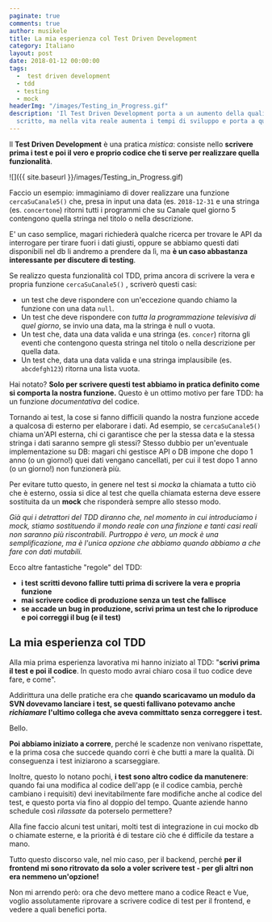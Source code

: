 ```yaml
---
paginate: true
comments: true
author: musikele
title: La mia esperienza col Test Driven Development
category: Italiano
layout: post
date: 2018-01-12 00:00:00
tags:
  -  test driven development
  - tdd
  - testing
  - mock
headerImg: "/images/Testing_in_Progress.gif"
description: 'Il Test Driven Development porta a un aumento della qualità del codice
  scritto, ma nella vita reale aumenta i tempi di sviluppo e porta a qualche compromesso. '
---
```

Il **Test Driven Development** è una pratica _mistica_: consiste nello **scrivere prima i test e poi il vero e proprio codice che ti serve per realizzare quella funzionalità**.

![]({{ site.baseurl }}/images/Testing_in_Progress.gif)

Faccio un esempio: immaginiamo di dover realizzare una funzione `cercaSuCanale5()` che, presa in input una data (es. `2018-12-31` e una stringa (es. `concertone`) ritorni tutti i programmi che su Canale  quel giorno 5 contengono quella stringa nel titolo o nella descrizione.

E' un caso semplice, magari richiederà qualche ricerca per trovare le API da interrogare per tirare fuori i dati giusti, oppure se abbiamo questi dati disponibili nel db li andremo a prendere da lì, ma **è un caso abbastanza interessante per discutere di testing**.

Se realizzo questa funzionalità col TDD, prima ancora di scrivere la vera e propria funzione `cercaSuCanale5()` , scriverò questi casi:

* un test che deve rispondere con un'eccezione quando chiamo la funzione con una data `null`.
* Un test che deve rispondere con _tutta la programmazione televisiva di quel giorno_, se invio una data, ma la stringa è null o vuota.
* Un test che, data una data valida e una stringa (es. `concer`) ritorna gli eventi che contengono questa stringa nel titolo o nella descrizione per quella data.
* Un test che, data una data valida e una stringa implausibile (es. `abcdefgh123`) ritorna una lista vuota.

Hai notato? **Solo per scrivere questi test abbiamo in pratica definito come si comporta la nostra funzione.** Questo è un ottimo motivo per fare TDD: ha un funzione _documentativa_ del codice.

Tornando ai test, la cose si fanno difficili quando la nostra funzione accede a qualcosa di esterno per elaborare i dati. Ad esempio, se `cercaSuCanale5()` chiama un'API esterna, chi ci garantisce che per la stessa data e la stessa stringa i dati saranno sempre gli stessi? Stesso dubbio per un'eventuale implementazione su DB: magari chi gestisce API o DB impone che dopo 1 anno (o un giorno!) quei dati vengano cancellati, per cui il test dopo 1 anno (o un giorno!) non funzionerà più.

Per evitare tutto questo, in genere nel test si _mocka_ la chiamata a tutto ciò che è esterno, ossia si dice al test che quella chiamata esterna deve essere sostituita da un **mock** che risponderà sempre allo stesso modo.

_Già qui i detrattori del TDD diranno che, nel momento in cui introduciamo i mock, stiamo sostituendo il mondo reale con una finzione e tanti casi reali non saranno più riscontrabili. Purtroppo è vero, un mock è una semplificazione, ma è l'unica opzione che abbiamo quando abbiamo a che fare con dati mutabili._

Ecco altre fantastiche "regole" del TDD: 

* **i test scritti devono fallire tutti prima di scrivere la vera e propria funzione**
* **mai scrivere codice di produzione senza un test che fallisce** 
* **se accade un bug in produzione, scrivi prima un test che lo riproduce e poi correggi il bug (e il test)** 

## La mia esperienza col TDD

Alla mia prima esperienza lavorativa mi hanno iniziato al TDD: "**scrivi prima il test e poi il  codice**. In questo modo avrai chiaro cosa il tuo codice deve fare, e come".

Addirittura una delle pratiche era che **quando scaricavamo un modulo da SVN dovevamo lanciare i test, se questi fallivano potevamo anche _richiamare_ l'ultimo collega che aveva committato senza correggere i test.**

Bello.

**Poi abbiamo iniziato a correre**, perché le scadenze non venivano rispettate, e  la prima cosa che succede quando corri è che butti a mare la qualità.  Di conseguenza i test iniziarono a scarseggiare.

Inoltre,  questo lo notano pochi, **i test sono altro codice da manutenere**:  quando fai una modifica al codice dell'app (e il codice cambia, perchè cambiano i requisiti) devi inevitabilmente fare  modifiche anche al codice del test, e questo porta via fino al doppio del tempo. Quante aziende hanno schedule così _rilassate_ da poterselo permettere?

Alla fine faccio alcuni test unitari, molti test di integrazione in cui mocko db o chiamate esterne, e la priorità é di testare ciò che é difficile da testare a mano.

Tutto  questo discorso vale, nel mio caso, per il backend, perché **per il frontend mi sono  ritrovato da solo a voler scrivere test - per gli altri non era nemmeno un'opzione!**

Non mi arrendo però: ora che devo mettere mano a codice React e Vue, voglio assolutamente riprovare a scrivere codice di test per il frontend, e vedere a quali benefici porta.